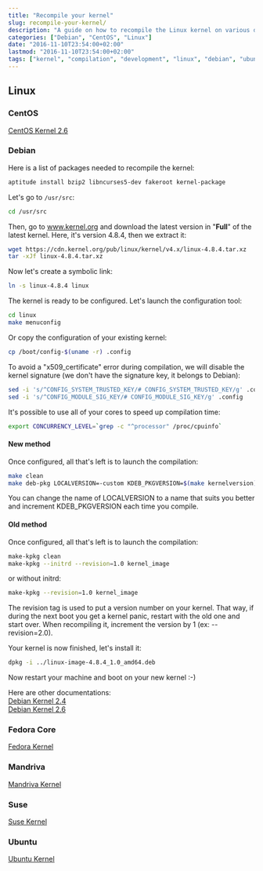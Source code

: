 ```yaml
---
title: "Recompile your kernel"
slug: recompile-your-kernel/
description: "A guide on how to recompile the Linux kernel on various distributions including CentOS, Debian, Fedora, Mandriva, Suse, and Ubuntu"
categories: ["Debian", "CentOS", "Linux"]
date: "2016-11-10T23:54:00+02:00"
lastmod: "2016-11-10T23:54:00+02:00"
tags: ["kernel", "compilation", "development", "linux", "debian", "ubuntu", "centos"]
---
```


## Linux

### CentOS

[CentOS Kernel 2.6](../../static/pdf/centos-kernel.pdf)

### Debian

Here is a list of packages needed to recompile the kernel:

```bash
aptitude install bzip2 libncurses5-dev fakeroot kernel-package
```

Let's go to `/usr/src`:

```bash
cd /usr/src
```

Then, go to www.kernel.org and download the latest version in "**Full**" of the latest kernel. Here, it's version 4.8.4, then we extract it:

```bash
wget https://cdn.kernel.org/pub/linux/kernel/v4.x/linux-4.8.4.tar.xz
tar -xJf linux-4.8.4.tar.xz
```

Now let's create a symbolic link:

```bash
ln -s linux-4.8.4 linux
```

The kernel is ready to be configured. Let's launch the configuration tool:

```bash
cd linux
make menuconfig
```

Or copy the configuration of your existing kernel:

```bash
cp /boot/config-$(uname -r) .config
```

To avoid a "x509_certificate" error during compilation, we will disable the kernel signature (we don't have the signature key, it belongs to Debian):

```bash
sed -i 's/^CONFIG_SYSTEM_TRUSTED_KEY/# CONFIG_SYSTEM_TRUSTED_KEY/g' .config
sed -i 's/^CONFIG_MODULE_SIG_KEY/# CONFIG_MODULE_SIG_KEY/g' .config
```

It's possible to use all of your cores to speed up compilation time:

```bash
export CONCURRENCY_LEVEL=`grep -c "^processor" /proc/cpuinfo`
```

#### New method

Once configured, all that's left is to launch the compilation:

```bash
make clean
make deb-pkg LOCALVERSION=-custom KDEB_PKGVERSION=$(make kernelversion)-1 -j $CONCURRENCY_LEVEL
```

You can change the name of LOCALVERSION to a name that suits you better and increment KDEB_PKGVERSION each time you compile.

#### Old method

Once configured, all that's left is to launch the compilation:

```bash
make-kpkg clean
make-kpkg --initrd --revision=1.0 kernel_image
```

or without initrd:

```bash
make-kpkg --revision=1.0 kernel_image
```

The revision tag is used to put a version number on your kernel. That way, if during the next boot you get a kernel panic, restart with the old one and start over. When recompiling it, increment the version by 1 (ex: --revision=2.0).

Your kernel is now finished, let's install it:

```bash
dpkg -i ../linux-image-4.8.4_1.0_amd64.deb
```

Now restart your machine and boot on your new kernel :-)

Here are other documentations:  
[Debian Kernel 2.4](../../static/pdf/debian-kernel-2.4.pdf)  
[Debian Kernel 2.6](../../static/pdf/debian-kernel-2.6.pdf)

### Fedora Core

[Fedora Kernel](../../static/pdf/fedora-kernel.pdf)

### Mandriva

[Mandriva Kernel](../../static/pdf/mandriva-kernel.pdf)

### Suse

[Suse Kernel](../../static/pdf/suse-kernel.pdf)

### Ubuntu

[Ubuntu Kernel](../../static/pdf/ubuntu-kernel.pdf)
